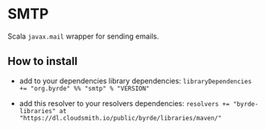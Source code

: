 # SMTP

Scala `javax.mail` wrapper for sending emails.

## How to install

* add to your dependencies library dependencies:
```libraryDependencies += "org.byrde" %% "smtp" % "VERSION"```

* add this resolver to your resolvers dependencies:
```resolvers += "byrde-libraries" at "https://dl.cloudsmith.io/public/byrde/libraries/maven/"```
